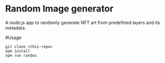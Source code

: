 # Random Image generator

A node.js app to randomly generate NFT art from predefined layers and its metadata.


#Usage

```
git clone <this-repo>
npm install
npm run randos
```
